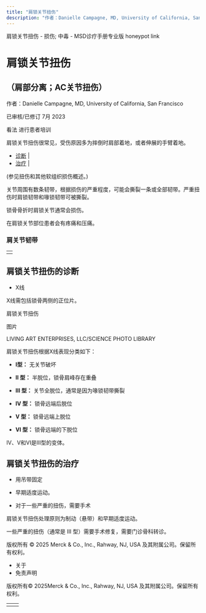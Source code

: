```yaml
---
title: "肩锁关节扭伤"
description: "作者：Danielle Campagne, MD, University of California, San Francisco"
---
```


﻿肩锁关节扭伤 \- 损伤; 中毒 \- MSD诊疗手册专业版 honeypot link

# 肩锁关节扭伤

## （肩部分离；AC关节扭伤）

作者：Danielle Campagne, MD, University of California, San Francisco

已审核/已修订 7月 2023

看法 进行患者培训

肩锁关节扭伤很常见，受伤原因多为摔倒时肩部着地，或者伸展的手臂着地。

- [诊断](#诊断_v13388440_zh) \|
- [治疗](#治疗_v13388461_zh) \|

(参见扭伤和其他软组织损伤概述。)

关节周围有数条韧带，根据损伤的严重程度，可能会撕裂一条或全部韧带。严重扭伤时肩锁韧带和喙锁韧带可被撕裂。

锁骨骨折时肩锁关节通常会损伤。

在肩锁关节部位患者会有疼痛和压痛。

### 肩关节韧带

|     |
| --- |
|  |

## 肩锁关节扭伤的诊断

- X线


X线需包括锁骨两侧的正位片。

肩锁关节扭伤



图片

LIVING ART ENTERPRISES, LLC/SCIENCE PHOTO LIBRARY

肩锁关节扭伤根据X线表现分类如下：

- **I型：** 无关节破坏

- **II 型：** 半脱位，锁骨肩峰存在重叠

- **III 型：** 关节全脱位，通常是因为喙锁韧带撕裂

- **IV 型：** 锁骨远端后脱位

- **V 型：** 锁骨远端上脱位

- **VI 型：** 锁骨远端的下脱位


IV、V和VI是III型的变体。

## 肩锁关节扭伤的治疗

- 用吊带固定

- 早期适度运动。

- 对于一些严重的扭伤，需要手术


肩锁关节扭伤处理原则为制动（悬带）和早期适度运动。

一些严重的扭伤（通常是 III 型）需要手术修复，需要门诊骨科转诊。



版权所有 © 2025
Merck & Co., Inc., Rahway, NJ, USA 及其附属公司。保留所有权利。

- 关于
- 免责声明

版权所有© 2025Merck & Co., Inc., Rahway, NJ, USA 及其附属公司。保留所有权利。

|     |     |
| --- | --- |
|  |  |